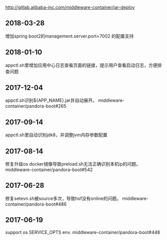 
http://gitlab.alibaba-inc.com/middleware-container/jar-deploy

## 2018-03-28

增加spring boot2的management.server.port=7002 的配置支持

## 2018-01-10

appctl.sh里增加应用中心日志查看页面的链接，提示用户查看启动日志，方便排查问题

## 2017-12-04

appctl.sh识别${APP_NAME}.jar并自动展开。 middleware-container/pandora-boot#265

## 2017-09-14

appctl.sh里自动识别jdk8，并调整jvm内存参数配置

## 2017-08-14

修复升级os docker镜像导致preload.sh无法正确识别本机ip的问题。 middleware-container/pandora-boot#542

## 2017-06-28

修复setevn.sh被source多次，导致hsf没有online的问题。 middleware-container/pandora-boot#486

## 2017-06-19

support os SERVICE_OPTS env. middleware-container/pandora-boot#448
